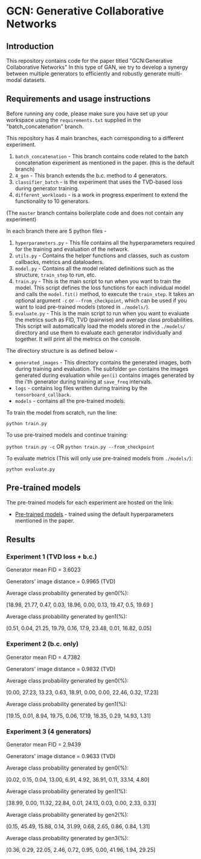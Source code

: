 # GCN: Generative Collaborative Networks

## Introduction
This repository contains code for the paper titled "GCN:Generative Collaborative Networks"
In this type of GAN, we try to develop a synergy between multiple generators to efficiently and robustly generate multi-modal datasets.

## Requirements and usage instructions
Before running any code, please make sure you have set up your workspace using the `requirements.txt` supplied in the "batch_concatenation" branch.

This repository has 4 main branches, each corresponding to a different experiment. 

1. `batch_concatenation` - This branch contains code related to the batch concatenation experiment as mentioned in the paper. (this is the default branch)
2. `4_gen` - This branch extends the b.c. method to 4 generators.
3. `classifier_batch` - is the experiment that uses the TVD-based loss during generator training.
4. `different_workloads` - is a work in progress experiment to extend the functionality to 10 generators.
   
(The `master` branch contains boilerplate code and does not contain any experiment)

In each branch there are 5 python files - 

1. `hyperparameters.py` - This file contains all the hyperparameters required for the training and evaluation of the network.
2. `utils.py` - Contains the helper functions and classes, such as custom callbacks, metrics and dataloaders.
3. `model.py` - Contains all the model related definitions such as the structure, `train_step` to run, etc.
4. `train.py` - This is the main script to run when you want to train the model. This script defines the loss functions for each individual model and calls the `model.fit()` method, to execute the `train_step`. It takes an optional argument `-c` or `--from_checkpoint`, which can be used if you want to load pre-trained models (stored in `./models/`).
5. `evaluate.py` - This is the main script to run when you want to evaluate the metrics such as FID, TVD (pairwise) and average class probabilities. This script will automatically load the models stored in the `./models/` directory and use them to evaluate each generator individually and together. It will print all the metrics on the console.

The directory structure is as defined below - 

- `generated_images` - This directory contains the generated images, both during training and evaluation. The subfolder `gen` contains the images generated during evaluation while `gen(i)` contains images generated by the i'th generator during training at `save_freq` intervals.
- `logs` - contains log files written during training by the `tensorboard_callback`.
- `models` - contains all the pre-trained models.

To train the model from scratch, run the line:

`python train.py`

To use pre-trained models and continue training:

`python train.py -c` OR `python train.py --from_checkpoint`

To evaluate metrics (This will only use pre-trained models from `./models/`):

`python evaluate.py`

## Pre-trained models

The pre-trained models for each experiment are hosted on the link:

- [Pre-trained models](https://drive.google.com/drive/folders/1lQjAowsZ9pyw_8w3SkbRz7UUzc3_n59x?usp=sharing) - trained using the default hyperparameters mentioned in the paper.

## Results

### Experiment 1 (TVD loss + b.c.)

Generator mean FID = 3.6023

Generators' image distance = 0.9965 (TVD)

Average class probability generated by gen0(%):

[18.98, 21.77, 0.47, 0.03, 18.96, 0.00, 0.13, 19.47, 0.5, 19.69  ]

Average class probability generated by gen1(%):

[0.51, 0.04, 21.25, 19.79, 0.16, 17.9, 23.48, 0.01, 16.82, 0.05]

### Experiment 2 (b.c. only)

Generator mean FID = 4.7382

Generators' image distance = 0.9832 (TVD)

Average class probability generated by gen0(%):

[0.00, 27.23,   13.23,    0.63, 18.91,   0.00, 0.00, 22.46,     0.32, 17.23]

Average class probability generated by gen1(%):

[19.15,    0.01,  8.94,   19.75,     0.06, 17.19, 18.35,    0.29,  14.93,   1.31]

### Experiment 3 (4 generators)

Generator mean FID = 2.9439

Generators' image distance = 0.9633 (TVD)

Average class probability generated by gen0(%):

[0.02,  0.15,  0.04,  13.00,    6.91,   4.92, 36.91,    0.11,  33.14,    4.80]

Average class probability generated by gen1(%):

[38.99,    0.00, 11.32,   22.84,    0.01, 24.13,  0.03,  0.00,  2.33,   0.33]

Average class probability generated by gen2(%):

[0.15,  45.49,    15.88,    0.14, 31.99,   0.68,  2.65,   0.86,  0.84,   1.31]

Average class probability generated by gen3(%):

[0.36,    0.29, 22.05,     2.46,    0.72,  0.95,  0.00, 41.96,    1.94,  29.25]